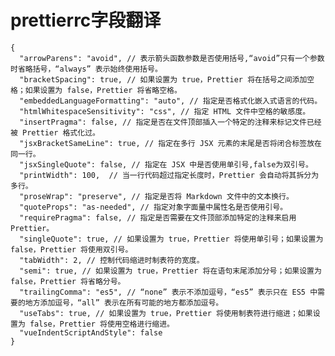 # prettierrc字段翻译

    {
      "arrowParens": "avoid", // 表示箭头函数参数是否使用括号,“avoid”只有一个参数时省略括号，“always” 表示始终使用括号。
      "bracketSpacing": true, // 如果设置为 true，Prettier 将在括号之间添加空格；如果设置为 false，Prettier 将省略空格。
      "embeddedLanguageFormatting": "auto", // 指定是否格式化嵌入式语言的代码。
      "htmlWhitespaceSensitivity": "css", // 指定 HTML 文件中空格的敏感度。
      "insertPragma": false, // 指定是否在文件顶部插入一个特定的注释来标记文件已经被 Prettier 格式化过。
      "jsxBracketSameLine": true, // 指定在多行 JSX 元素的末尾是否将闭合标签放在同一行。
      "jsxSingleQuote": false, // 指定在 JSX 中是否使用单引号,false为双引号。
      "printWidth": 100,  // 当一行代码超过指定长度时，Prettier 会自动将其拆分为多行。
      "proseWrap": "preserve", // 指定是否将 Markdown 文件中的文本换行。
      "quoteProps": "as-needed", // 指定对象字面量中属性名是否使用引号。
      "requirePragma": false, // 指定是否需要在文件顶部添加特定的注释来启用 Prettier。
      "singleQuote": true, // 如果设置为 true，Prettier 将使用单引号；如果设置为 false，Prettier 将使用双引号。
      "tabWidth": 2, // 控制代码缩进时制表符的宽度。
      "semi": true, // 如果设置为 true，Prettier 将在语句末尾添加分号；如果设置为 false，Prettier 将省略分号。
      "trailingComma": "es5", // “none” 表示不添加逗号，“es5” 表示只在 ES5 中需要的地方添加逗号，“all” 表示在所有可能的地方都添加逗号。
      "useTabs": true, // 如果设置为 true，Prettier 将使用制表符进行缩进；如果设置为 false，Prettier 将使用空格进行缩进。
      "vueIndentScriptAndStyle": false
    }
